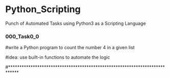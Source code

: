# Python_Scripting

Punch of Automated Tasks using Python3 as a Scripting Language


### 000_Task0_0
#write a Python program to count the number 4 in a given list 

#idea: use built-in functions to automate the logic 

#****************************************************************************
